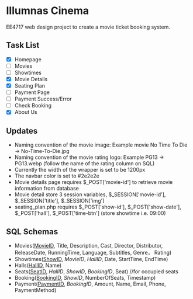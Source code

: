 # Illumnas Cinema
EE4717 web design project to create a movie ticket booking system.

## Task List
- [x] Homepage
- [ ] Movies
- [ ] Showtimes
- [x] Movie Details
- [x] Seating Plan
- [ ] Payment Page
- [ ] Payment Success/Error
- [ ] Check Booking
- [x] About Us

## Updates
* Naming convention of the movie image: Example movie No Time To Die -> No-Time-To-Die.jpg
* Naming convention of the movie rating logo: Example PG13 -> PG13.webp (follow the name of the rating column on SQL)
* Currently the width of the wrapper is set to be 1200px
* The navbar color is set to #2e2e2e
* Movie details page requires $_POST['movie-id'] to retrieve movie information from database
* Movie detail store 3 session variables, $_SESSION['movie-id'], $_SESSION['title'], $_SESSION['img']
* seating_plan.php requires $_POST['show-id'], $_POST['show-date'], $_POST['hall'], $_POST['time-btn'] (store showtime i.e. 09:00)

## SQL Schemas
* Movies(<ins>MovieID</ins>, Title, Description, Cast, Director, Distributor, ReleaseDate, RunningTime, Language, Subtitles, Genre， Rating)
* Showtimes(<ins>ShowID</ins>, *MovieID*, *HallID*, Date, StartTime, EndTime)
* Halls(<ins>HallID</ins>, Name)
* Seats(<ins>SeatID</ins>, *HallID*, *ShowID*, *BookingID*, Seat) //for occupied seats
* Booking(<ins>BookingID</ins>, *ShowID*, NumberOfSeats, Timestamp)
* Payment(<ins>PaymentID</ins>, *BookingID*, Amount, Name, Email, Phone, PaymentMethod)


